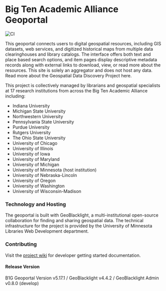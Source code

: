 # Big Ten Academic Alliance Geoportal

![CI](https://github.com/BTAA-Geospatial-Data-Project/geoportal/actions/workflows/ci.yml/badge.svg)

This geoportal connects users to digital geospatial resources, including GIS datasets, web services, and digitized historical maps from multiple data clearinghouses and library catalogs. The interface offers both text and place based search options, and item pages display descriptive metadata records along with external links to download, view, or read more about the resources. This site is solely an aggregator and does not host any data. Read more about the Geospatial Data Discovery Project here.

This project is collectively managed by librarians and geospatial specialists at 17 research institutions from across the Big Ten Academic Alliance including:

* Indiana University
* Michigan State University
* Northwestern University
* Pennsylvania State University
* Purdue University
* Rutgers University
* The Ohio State University
* University of Chicago
* University of Illinois
* University of Iowa
* University of Maryland
* University of Michigan
* University of Minnesota (host institution)
* University of Nebraska-Lincoln
* University of Oregon
* University of Washington
* University of Wisconsin-­Madison

### Technology and Hosting

The geoportal is built with GeoBlacklight, a multi-institutional open-source collaboration for finding and sharing geospatial data. The technical infrastructure for the project is provided by the University of Minnesota Libraries Web Development department.

### Contributing
Visit the [project wiki](https://github.com/BTAA-Geospatial-Data-Project/geoportal/wiki) for developer getting started documentation.

#### Release Version

B1G Geoportal Version v5.17.1 / GeoBlacklight v4.4.2 / GeoBlacklight Admin v0.8.0 (develop)
